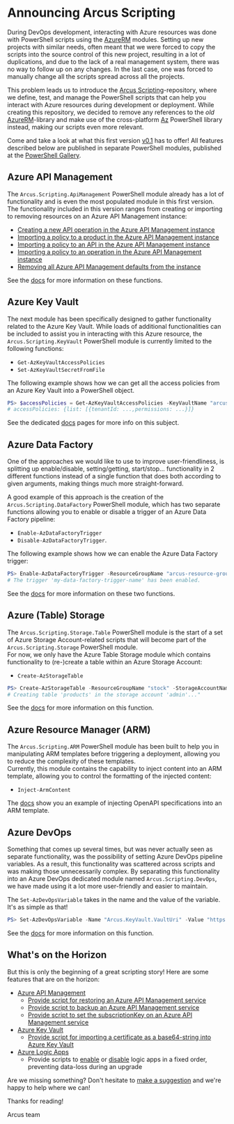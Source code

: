 # Announcing Arcus Scripting

During DevOps development, interacting with Azure resources was done with PowerShell scripts using the [AzureRM](https://www.powershellgallery.com/packages/AzureRM/6.13.1) modules.
Setting up new projects with similar needs, often meant that we were forced to copy the scripts into the source control of this new project, resulting in a lot of duplications, and due to the lack of a real management system, there was no way to follow up on any changes. In the last case, one was forced to manually change all the scripts spread across all the projects.

This problem leads us to introduce the [Arcus Scripting](https://github.com/arcus-azure/arcus.scripting)-repository, where we define, test, and manage the PowerShell scripts that can help you interact with Azure resources during development or deployment. While creating this repository, we decided to remove any references to the _old_ [AzureRM](https://azure.microsoft.com/en-us/blog/azure-powershell-cross-platform-az-module-replacing-azurerm/)-library and make use of the cross-platform [Az](https://docs.microsoft.com/en-us/powershell/azure/new-azureps-module-az?view=azps-4.5.0) PowerShell library instead, making our scripts even more relevant.

Come and take a look at what this first version [v0.1](https://github.com/arcus-azure/arcus.scripting/releases/tag/v0.1) has to offer!
All features described below are published in separate PowerShell modules, published at the [PowerShell Gallery](https://www.powershellgallery.com/packages?q=Arcus.Scripting).

## Azure API Management

The `Arcus.Scripting.ApiManagement` PowerShell module already has a lot of functionality and is even the most populated module in this first version.
The functionality included in this version ranges from creating or importing to removing resources on an Azure API Management instance:

* [Creating a new API operation in the Azure API Management instance](https://scripting.arcus-azure.net/features/powershell/azure-api-management#creating-a-new-api-operation-in-the-azure-api-management-instance)
* [Importing a policy to a product in the Azure API Management instance](https://scripting.arcus-azure.net/features/powershell/azure-api-management#importing-a-policy-to-a-product-in-the-azure-api-management-instance)
* [Importing a policy to an API in the Azure API Management instance](https://scripting.arcus-azure.net/features/powershell/azure-api-management#importing-a-policy-to-an-api-in-the-azure-api-management-instance)
* [Importing a policy to an operation in the Azure API Management instance](https://scripting.arcus-azure.net/features/powershell/azure-api-management#importing-a-policy-to-an-operation-in-the-azure-api-management-instance)
* [Removing all Azure API Management defaults from the instance](https://scripting.arcus-azure.net/features/powershell/azure-api-management#removing-all-azure-api-management-defaults-from-the-instance)

See the [docs](https://scripting.arcus-azure.net/preview/features/powershell/azure-api-management) for more information on these functions.

## Azure Key Vault

The next module has been specifically designed to gather functionality related to the Azure Key Vault.
While loads of additional functionalities can be included to assist you in interacting with this Azure resource, the `Arcus.Scripting.KeyVault` PowerShell module is currently limited to the following functions: 
- `Get-AzKeyVaultAccessPolicies`
- `Set-AzKeyVaultSecretFromFile`

The following example shows how we can get all the access policies from an Azure Key Vault into a PowerShell object.

```powershell
PS> $accessPolicies = Get-AzKeyVaultAccessPolicies -KeyVaultName "arcus-key-vault"
# accessPolicies: {list: [{tenantId: ...,permissions: ...}]}
```

See the dedicated [docs](https://scripting.arcus-azure.net/features/powershell/azure-key-vault) pages for more info on this subject.

## Azure Data Factory

One of the approaches we would like to use to improve user-friendliness, is splitting up enable/disable, setting/getting, start/stop... functionality in 2 different functions instead of a single function that does both according to given arguments, making things much more straight-forward.

A good example of this approach is the creation of the `Arcus.Scripting.DataFactory` PowerShell module, which has two separate functions allowing you to enable or disable a trigger of an Azure Data Factory pipeline:
- `Enable-AzDataFactoryTrigger` 
- `Disable-AzDataFactoryTrigger`.

The following example shows how we can enable the Azure Data Factory trigger:

```powershell
PS> Enable-AzDataFactoryTrigger -ResourceGroupName "arcus-resource-group" -DataFactoryName "arcus-data-factory-name" -DataFactoryTriggerName "arcus-data-factory-trigger-name"
# The trigger 'my-data-factory-trigger-name' has been enabled.
```

See the [docs](https://scripting.arcus-azure.net/features/powershell/azure-data-factory) for more information on these two functions.

## Azure (Table) Storage

The `Arcus.Scripting.Storage.Table` PowerShell module is the start of a set of Azure Storage Account-related scripts that will become part of the `Arcus.Scripting.Storage` PowerShell module.  
For now, we only have the Azure Table Storage module which contains functionality to (re-)create a table within an Azure Storage Account:
- `Create-AzStorageTable`

```powershell
PS> Create-AzStorageTable -ResourceGroupName "stock" -StorageAccountName "admin" -TableName "products"
# Creating table 'products' in the storage account 'admin'..."
```

See the [docs](https://scripting.arcus-azure.net/features/powershell/azure-storage) for more information on this function.

## Azure Resource Manager (ARM)

The `Arcus.Scripting.ARM` PowerShell module has been built to help you in manipulating ARM templates before triggering a deployment, allowing you to reduce the complexity of these templates.  
Currently, this module contains the capability to inject content into an ARM template, allowing you to control the formatting of the injected content:
- `Inject-ArmContent`

The [docs](https://github.com/arcus-azure/arcus.scripting/blob/master/docs/preview/features/powershell/arm.md) show you an example of injecting OpenAPI specifications into an ARM template.

## Azure DevOps

Something that comes up several times, but was never actually seen as separate functionality, was the possibility of setting Azure DevOps pipeline variables. As a result, this functionality was scattered across scripts and was making those unnecessarily complex. By separating this functionality into an Azure DevOps dedicated module named `Arcus.Scripting.DevOps`, we have made using it a lot more user-friendly and easier to maintain.

The `Set-AzDevOpsVariable` takes in the name and the value of the variable. It's as simple as that!

```powershell
PS> Set-AzDevOpsVariable -Name "Arcus.KeyVault.VaultUri" -Value "https://arcus.azure.vault.com"
```

See the [docs](https://scripting.arcus-azure.net/features/powershell/azure-devops) for more information on this function.

## What's on the Horizon

But this is only the beginning of a great scripting story!
Here are some features that are on the horizon:

* [Azure API Management](https://github.com/arcus-azure/arcus.scripting/issues?q=is%3Aissue+is%3Aopen+label%3Aarea%3Aapi-management)
  * [Provide script for restoring an Azure API Management service](https://github.com/arcus-azure/arcus.scripting/issues/76)
  * [Provide script to backup an Azure API Management service](https://github.com/arcus-azure/arcus.scripting/issues/75)
  * [Provide script to set the subscriptionKey on an Azure API Management service](https://github.com/arcus-azure/arcus.scripting/issues/39)
* [Azure Key Vault](https://github.com/arcus-azure/arcus.scripting/issues?q=is%3Aissue+is%3Aopen+label%3Aarea%3Akey-vault)
  * [Provide script for importing a certificate as a base64-string into Azure Key Vault](https://github.com/arcus-azure/arcus.scripting/issues/71)
* [Azure Logic Apps](https://github.com/arcus-azure/arcus.scripting/issues?q=is%3Aissue+is%3Aopen+label%3Aarea%3Alogic-apps)
  * Provide scripts to [enable](https://github.com/arcus-azure/arcus.scripting/issues/19) or [disable](https://github.com/arcus-azure/arcus.scripting/issues/20) logic apps in a fixed order, preventing data-loss during an upgrade

Are we missing something? Don't hesitate to [make a suggestion](https://github.com/arcus-azure/arcus.scripting/issues/new?template=Feature_request.md) and we're happy to help where we can!

Thanks for reading!

Arcus team
